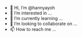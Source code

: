 - 👋 Hi, I’m @hannyayoh
- 👀 I’m interested in ...
- 🌱 I’m currently learning ...
- 💞️ I’m looking to collaborate on ...
- 📫 How to reach me ...

<!---
hannyayoh/hannyayoh is a ✨ special ✨ repository because its `README.md` (this file) appears on your GitHub profile.
You can click the Preview link to take a look at your changes.
--->
